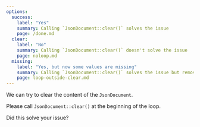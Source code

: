 ```yaml
---
options:
  success:
    label: "Yes"
    summary: Calling `JsonDocument::clear()` solves the issue
    page: /done.md
  clear:
    label: "No"
    summary: Calling `JsonDocument::clear()` doesn't solve the issue
    page: noloop.md
  missing:
    label: "Yes, but now some values are missing"
    summary: Calling `JsonDocument::clear()` solves the issue but removes other values
    page: loop-outside-clear.md
---
```


We can try to clear the content of the `JsonDocument`.

Please call `JsonDocument::clear()` at the beginning of the loop.

Did this solve your issue?
